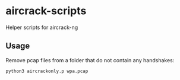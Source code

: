 # aircrack-scripts
Helper scripts for aircrack-ng

## Usage
Remove pcap files from a folder that do not contain any handshakes:
```
python3 aircrackonly.p wpa.pcap
```
